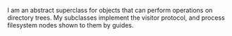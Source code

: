 I am an abstract superclass for objects that can perform operations on directory trees. My subclasses implement the visitor protocol, and process filesystem nodes shown to them by guides.